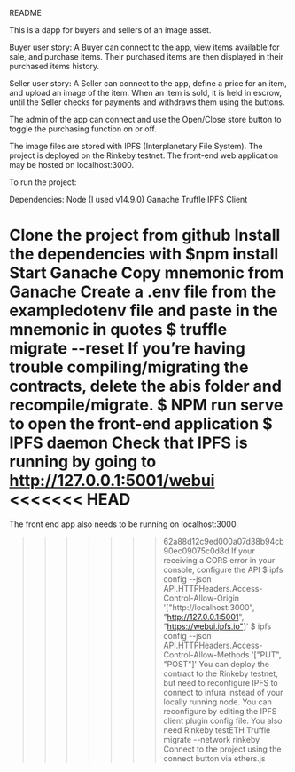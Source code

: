README

This is a dapp for buyers and sellers of an image asset. 

Buyer user story: 
	A Buyer can connect to the app, view items available for sale, and purchase items. Their purchased items are then displayed in their purchased items history. 

Seller user story: 
	A Seller can connect to the app, define a price for an item, and upload an image of the item. When an item is sold, it is held in escrow, until the Seller checks for payments and withdraws them using the buttons. 

The admin of the app can connect and use the Open/Close store button to toggle the purchasing function on or off. 

The image files are stored with IPFS (Interplanetary File System). 
The project is deployed on the Rinkeby testnet. 
The front-end web application may be hosted on localhost:3000. 

To run the project:

Dependencies:
Node (I used v14.9.0)
Ganache
Truffle
IPFS Client

Clone the project from github
Install the dependencies with $npm install
Start Ganache
Copy mnemonic from Ganache
Create a .env file from the exampledotenv file and paste in the mnemonic in quotes
$ truffle migrate --reset
If you’re having trouble compiling/migrating the contracts, delete the abis folder and recompile/migrate. 
$ NPM run serve to open the front-end application
$ IPFS daemon
Check that IPFS is running by going to http://127.0.0.1:5001/webui
<<<<<<< HEAD
=======
The front end app also needs to be running on localhost:3000.
>>>>>>> 62a88d12c9ed000a07d38b94cb90ec09075c0d8d
If your receiving a CORS error in your console, configure the API
$ ipfs config --json API.HTTPHeaders.Access-Control-Allow-Origin '["http://localhost:3000", "http://127.0.0.1:5001", "https://webui.ipfs.io"]'
$ ipfs config --json API.HTTPHeaders.Access-Control-Allow-Methods '["PUT", "POST"]'
You can deploy the contract to the Rinkeby testnet, but need to reconfigure IPFS to connect to infura instead of your locally running node. You can reconfigure by editing the IPFS client plugin config file. You also need Rinkeby testETH
Truffle migrate --network rinkeby
Connect to the project using the connect button via ethers.js
